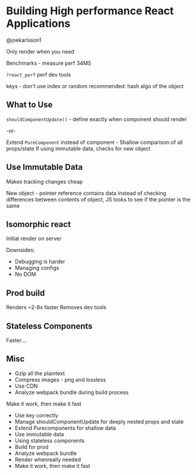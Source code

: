# Building High performance React Applications
@joekarlsson1

Only render when you need

Benchmarks - measure perf
34MS 

`?react_perf` perf dev tools

keys - don't use index or random
recommended: hash algo of the object

## What to Use

`shouldComponentUpdate()` - define exactly when component should render

-or-

Extend `PureComponent` instead of component - Shallow comparison of all props/state
If using immutable data, checks for new object

## Use Immutable Data
Makes tracking changes cheap

New object - pointer reference contains data
Instead of checking differences between contents of object, JS looks to see if the pointer is the same

## Isomorphic react

Initial render on server

Downsides:
- Debugging is harder
- Managing configs
- No DOM

## Prod build

Renders ~2-8x faster
Removes dev tools

## Stateless Components

Faster....

## Misc

- Gzip all the plaintext
- Compress images - png and lossless
- Use CDN
- Analyze webpack bundle during build process

Make it work, then make it fast

- Use key correctly
- Manage shouldComponentUpdate for deeply nested props and state
- Extend Purecomponents for shallow data
- Use immutable data
- Using stateless components
- Build for prod
- Analyze webpack bundle
- Render whenreally needed
- Make it work, then make it fast




